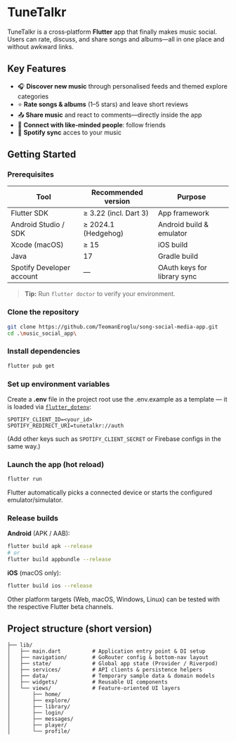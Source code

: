 # TuneTalkr

TuneTalkr is a cross‑platform **Flutter** app that finally makes music social. Users can rate, discuss, and share songs and albums—all in one place and without awkward links. 

## Key Features

* 🎧 **Discover new music** through personalised feeds and themed explore categories
* ⭐ **Rate songs & albums** (1–5 stars) and leave short reviews
* 📤 **Share music** and react to comments—directly inside the app
* 🤝 **Connect with like‑minded people**: follow friends
* 🔗 **Spotify sync** acces to your music

## Getting Started

### Prerequisites

| Tool                      | Recommended version   | Purpose                     |
| ------------------------- | --------------------- | --------------------------- |
| Flutter SDK               | ≥ 3.22 (incl. Dart 3) | App framework               |
| Android Studio / SDK      | ≥ 2024.1 (Hedgehog)   | Android build & emulator    |
| Xcode (macOS)             | ≥ 15                  | iOS build                   |
| Java                      | 17                    | Gradle build                |
| Spotify Developer account | —                     | OAuth keys for library sync |

> **Tip:** Run `flutter doctor` to verify your environment.

### Clone the repository

```bash
git clone https://github.com/TeomanEroglu/song-social-media-app.git
cd .\music_social_app\
```

### Install dependencies

```bash
flutter pub get
```

### Set up environment variables

Create a **.env** file in the project root use the .env.example as a template — it is loaded via [`flutter_dotenv`](https://pub.dev/packages/flutter_dotenv):

```
SPOTIFY_CLIENT_ID=<your_id>
SPOTIFY_REDIRECT_URI=tunetalkr://auth
```

(Add other keys such as `SPOTIFY_CLIENT_SECRET` or Firebase configs in the same way.)

### Launch the app (hot reload)

```bash
flutter run
```

Flutter automatically picks a connected device or starts the configured emulator/simulator.

### Release builds

**Android** (APK / AAB):

```bash
flutter build apk --release
# or
flutter build appbundle --release
```

**iOS** (macOS only):

```bash
flutter build ios --release
```

Other platform targets (Web, macOS, Windows, Linux) can be tested with the respective Flutter beta channels.

## Project structure (short version)

```
├── lib/
│   ├── main.dart          # Application entry point & DI setup
│   ├── navigation/        # GoRouter config & bottom‑nav layout
│   ├── state/             # Global app state (Provider / Riverpod)
│   ├── services/          # API clients & persistence helpers
│   ├── data/              # Temporary sample data & domain models
│   ├── widgets/           # Reusable UI components
│   └── views/             # Feature‑oriented UI layers
│       ├── home/
│       ├── explore/
│       ├── library/
│       ├── login/
│       ├── messages/
│       ├── player/
│       └── profile/
```


